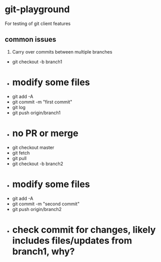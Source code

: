 # git-playground
For testing of git client features

## common issues

1. Carry over commits between multiple branches
  - git checkout -b branch1
  - # modify some files
  - git add -A
  - git commit -m "first commit"
  - git log
  - git push origin/branch1
  - # no PR or merge
  - git checkout master
  - git fetch
  - git pull
  - git checkout -b branch2
  - # modify some files
  - git add -A
  - git commit -m "second commit"
  - git push origin/branch2
  - # check commit for changes, likely includes files/updates from branch1, why?


